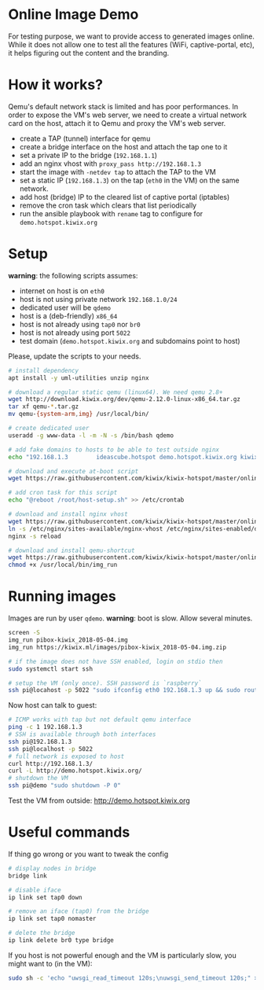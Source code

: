 Online Image Demo
===

For testing purpose, we want to provide access to generated images online. While it does not allow one to test all the features (WiFi, captive-portal, etc), it helps figuring out the content and the branding.

# How it works?

Qemu's default network stack is limited and has poor performances. In order to expose the VM's web server, we need to create a virtual network card on the host, attach it to Qemu and proxy the VM's web server.

* create a TAP (tunnel) interface for qemu
* create a bridge interface on the host and attach the tap one to it
* set a private IP to the bridge (`192.168.1.1`)
* add an nginx vhost with `proxy_pass http://192.168.1.3`
* start the image with `-netdev tap` to attach the TAP to the VM
 * set a static IP (`192.168.1.3`) on the tap (`eth0` in the VM) on the same network.
 * add host (bridge) IP to the cleared list of captive portal (iptables)
 * remove the cron task which clears that list periodically
 * run the ansible playbook with `rename` tag to configure for `demo.hotspot.kiwix.org`

# Setup

**warning**: the following scripts assumes:

* internet on host is on `eth0`
* host is not using private network `192.168.1.0/24`
* dedicated user will be `qdemo`
* host is a (deb-friendly) `x86_64`
* host is not already using `tap0` nor `br0`
* host is not already using port `5022`
* test domain (`demo.hotspot.kiwix.org` and subdomains point to host)

Please, update the scripts to your needs.


``` sh
# install dependency
apt install -y uml-utilities unzip nginx

# download a regular static qemu (linux64). We need qemu 2.8+
wget http://download.kiwix.org/dev/qemu-2.12.0-linux-x86_64.tar.gz
tar xf qemu-*.tar.gz
mv qemu-{system-arm,img} /usr/local/bin/

# create dedicated user
useradd -g www-data -l -m -N -s /bin/bash qdemo

# add fake domains to hosts to be able to test outside nginx
echo "192.168.1.3        ideascube.hotspot demo.hotspot.kiwix.org kiwix.demo.hotspot.kiwix.org khanacademy.demo.hotspot.kiwix.org aflatoun.demo.hotspot.kiwix.org edupi.demo.hotspot.kiwix.org wikifundi.demo.hotspot.kiwix.org sites.demo.hotspot.kiwix.org" >> /etc/hosts

# download and execute at-boot script
wget https://raw.githubusercontent.com/kiwix/kiwix-hotspot/master/online-demo/host-setup.sh -O /root/host-setup.sh && chmod +x /root/host-setup.sh && /root/host-setup.sh

# add cron task for this script
echo "@reboot /root/host-setup.sh" >> /etc/crontab

# download and install nginx vhost
wget https://raw.githubusercontent.com/kiwix/kiwix-hotspot/master/online-demo/nginx-vhost -O /etc/nginx/sites-available/demo.hotspot.kiwix.org
ln -s /etc/nginx/sites-available/nginx-vhost /etc/nginx/sites-enabled/demo.hotspot.kiwix.org
nginx -s reload

# download and install qemu-shortcut
wget https://raw.githubusercontent.com/kiwix/kiwix-hotspot/master/online-demo/img_run -O /usr/local/bin/img_run
chmod +x /usr/local/bin/img_run
```

# Running images

Images are run by user `qdemo`. **warning**: boot is slow. Allow several minutes.

``` sh
screen -S
img_run pibox-kiwix_2018-05-04.img
img_run https://kiwix.ml/images/pibox-kiwix_2018-05-04.img.zip

# if the image does not have SSH enabled, login on stdio then
sudo systemctl start ssh

# setup the VM (only once). SSH password is `raspberry`
ssh pi@locahost -p 5022 "sudo ifconfig eth0 192.168.1.3 up && sudo route add default gw 192.168.1.1 && wget https://raw.githubusercontent.com/kiwix/kiwix-hotspot/master/online-demo/guest-setup.sh -O /tmp/guest-setup.sh && sudo sh /tmp/guest-setup.sh"
```

Now host can talk to guest:

``` sh
# ICMP works with tap but not default qemu interface
ping -c 1 192.168.1.3
# SSH is available through both interfaces
ssh pi@192.168.1.3
ssh pi@localhost -p 5022
# full network is exposed to host
curl http://192.168.1.3/
curl -L http://demo.hotspot.kiwix.org/
# shutdown the VM
ssh pi@demo "sudo shutdown -P 0"
```

Test the VM from outside: http://demo.hotspot.kiwix.org

# Useful commands

If thing go wrong or you want to tweak the config

``` sh
# display nodes in bridge
bridge link

# disable iface
ip link set tap0 down

# remove an iface (tap0) from the bridge
ip link set tap0 nomaster

# delete the bridge
ip link delete br0 type bridge
```

If you host is not powerful enough and the VM is particularly slow, you might want to (in the VM):

``` sh
sudo sh -c 'echo "uwsgi_read_timeout 120s;\nuwsgi_send_timeout 120s;" >> /var/ideascube/uwsgi_params && nginx -s reload'
```
